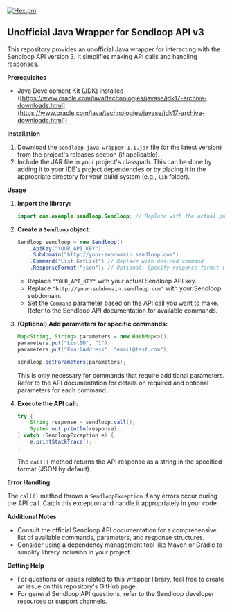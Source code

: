 [![Hex.pm](https://img.shields.io/hexpm/l/plug.svg?maxAge=2592000)](https://github.com/aeke/sendloop-java-wrapper/blob/master/LICENSE)
## **Unofficial Java Wrapper for Sendloop API v3**

This repository provides an unofficial Java wrapper for interacting with the Sendloop API version 3. It simplifies making API calls and handling responses.

**Prerequisites**

-   Java Development Kit (JDK) installed ([https://www.oracle.com/java/technologies/javase/jdk17-archive-downloads.html](https://www.oracle.com/java/technologies/javase/jdk17-archive-downloads.html))

**Installation**

1.  Download the  `sendloop-java-wrapper-1.1.jar`  file (or the latest version) from the project's releases section (if applicable).
2.  Include the JAR file in your project's classpath. This can be done by adding it to your IDE's project dependencies or by placing it in the appropriate directory for your build system (e.g.,  `lib`  folder).

**Usage**

1.  **Import the library:**
    
    
    ```Java
    import com.example.sendloop.Sendloop; // Replace with the actual package name
    
    ```
    
2.  **Create a `Sendloop` object:**
    
   
    ```Java
    Sendloop sendloop = new Sendloop()
        .ApiKey("YOUR_API_KEY")
        .Subdomain("http://your-subdomain.sendloop.com")
        .Command("List.GetList") // Replace with desired command
        .ResponseFormat("json"); // Optional: Specify response format (default is JSON)
    
    ```
 
    
    -   Replace  `"YOUR_API_KEY"`  with your actual Sendloop API key.
    -   Replace  `"http://your-subdomain.sendloop.com"`  with your Sendloop subdomain.
    -   Set the  `Command`  parameter based on the API call you want to make. Refer to the Sendloop API documentation for available commands.
3.  **(Optional) Add parameters for specific commands:**
    
    ```Java
    Map<String, String> parameters = new HashMap<>();
    parameters.put("ListID", "1");
    parameters.put("EmailAddress", "email@test.com");
    
    sendloop.setParameters(parameters);
    
    ```
    

    This is only necessary for commands that require additional parameters. Refer to the API documentation for details on required and optional parameters for each command.
    
4.  **Execute the API call:**
    
    
    
    ```Java
    try {
        String response = sendloop.call();
        System.out.println(response);
    } catch (SendloopException e) {
        e.printStackTrace();
    }
    
    ```
    

    The `call()` method returns the API response as a string in the specified format (JSON by default).
    

**Error Handling**

The `call()` method throws a `SendloopException` if any errors occur during the API call. Catch this exception and handle it appropriately in your code.

**Additional Notes**

-   Consult the official Sendloop API documentation for a comprehensive list of available commands, parameters, and response structures.
-   Consider using a dependency management tool like Maven or Gradle to simplify library inclusion in your project.

**Getting Help**

-   For questions or issues related to this wrapper library, feel free to create an issue on this repository's GitHub page.
-   For general Sendloop API questions, refer to the Sendloop developer resources or support channels.
